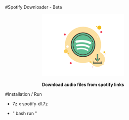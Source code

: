 #Spotify Downloader - Beta
<p align="center">
  <img src="./hero.png" height="200px"/>
  <br><br>
  <b>Download audio files from spotify links</b>
  <br>
</p>

#Installation / Run

- 7z x spotify-dl.7z

- " bash run "
